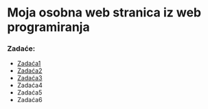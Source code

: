 <!DOCTYPE html>
<html lang="en">
<head>
    <meta charset="UTF-8">
    <meta name="viewport" content="width=device-width, initial-scale=1.0">
    <meta name="description" content="Moja web stranica">
    <meta name="keywords" content="HTML, CSS, JavaScript">
    <meta name="author" content="Ivan Lučić">
    <title>Ivan Lucic web</title>
</head>
<body>
    <h1>Moja osobna web stranica iz web programiranja</h1>
    <h3>Zadaće:</h3>
    <ul>
        <li><a href="./zadace/zadaca1.html">Zadaća1</a></li>
        <li><a href="./zadace/zadaca2.html">Zadaća2</a></li>
        <li><a href="./zadace/zadaca3.html">Zadaća3</a></li>
        <li>Zadaća4</li>
        <li>Zadaća5</li>
        <li>Zadaća6</li>
    </ul>
</body>
</html>
